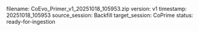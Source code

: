 filename: CoEvo_Primer_v1_20251018_105953.zip
version: v1
timestamp: 20251018_105953
source_session: Backfill
target_session: CoPrime
status: ready-for-ingestion
